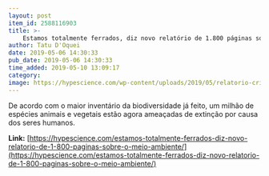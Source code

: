 ```yaml
---
layout: post
item_id: 2588116903
title: >-
    Estamos totalmente ferrados, diz novo relatório de 1.800 páginas sobre o meio ambiente
author: Tatu D'Oquei
date: 2019-05-06 14:30:33
pub_date: 2019-05-06 14:30:33
time_added: 2019-05-10 13:09:17
category: 
image: https://hypescience.com/wp-content/uploads/2019/05/relatorio-crise-biodiversidade.jpg
---
```


De acordo com o maior inventário da biodiversidade já feito, um milhão de espécies animais e vegetais estão agora ameaçadas de extinção por causa dos seres humanos.

**Link:** [https://hypescience.com/estamos-totalmente-ferrados-diz-novo-relatorio-de-1-800-paginas-sobre-o-meio-ambiente/](https://hypescience.com/estamos-totalmente-ferrados-diz-novo-relatorio-de-1-800-paginas-sobre-o-meio-ambiente/)

